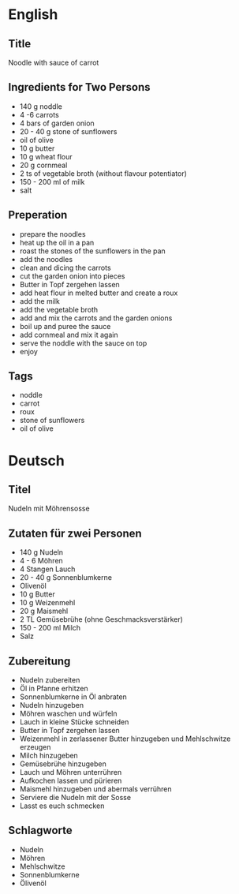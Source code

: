 # English

## Title

Noodle with sauce of carrot

## Ingredients for Two Persons

* 140 g noddle
* 4 -6 carrots
* 4 bars of garden onion
* 20 - 40 g stone of sunflowers
* oil of olive
* 10 g butter
* 10 g wheat flour
* 20 g cornmeal
* 2 ts of vegetable broth (without flavour potentiator)
* 150 - 200 ml of milk
* salt

## Preperation

* prepare the noodles
* heat up the oil in a pan
* roast the stones of the sunflowers in the pan
* add the noodles
* clean and dicing the carrots
* cut the garden onion into pieces
* Butter in Topf zergehen lassen
* add heat flour in melted butter and create a roux
* add the milk
* add the vegetable broth
* add and mix the carrots and the garden onions
* boil up and puree the sauce
* add cornmeal and mix it again
* serve the noddle with the sauce on top
* enjoy

## Tags

* noddle
* carrot
* roux
* stone of sunflowers
* oil of olive

# Deutsch

## Titel

Nudeln mit Möhrensosse

## Zutaten für zwei Personen

* 140 g Nudeln
* 4 - 6 Möhren
* 4 Stangen Lauch
* 20 - 40 g Sonnenblumkerne
* Olivenöl
* 10 g Butter
* 10 g Weizenmehl
* 20 g Maismehl
* 2 TL Gemüsebrühe (ohne Geschmacksverstärker)
* 150 - 200 ml Milch
* Salz

## Zubereitung

* Nudeln zubereiten
* Öl in Pfanne erhitzen
* Sonnenblumkerne in Öl anbraten
* Nudeln hinzugeben
* Möhren waschen und würfeln
* Lauch in kleine Stücke schneiden
* Butter in Topf zergehen lassen
* Weizenmehl in zerlassener Butter hinzugeben und Mehlschwitze erzeugen
* Milch hinzugeben
* Gemüsebrühe hinzugeben
* Lauch und Möhren unterrühren
* Aufkochen lassen und pürieren
* Maismehl hinzugeben und abermals verrühren
* Serviere die Nudeln mit der Sosse
* Lasst es euch schmecken

## Schlagworte

* Nudeln
* Möhren
* Mehlschwitze
* Sonnenblumkerne
* Ölivenöl
